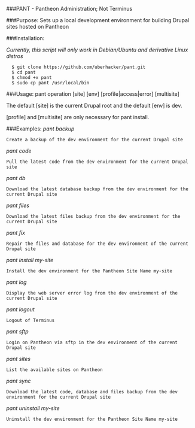 ###PANT - Pantheon Administration; Not Terminus

###Purpose:
  Sets up a local development environment for building Drupal sites hosted on Pantheon

###Installation:

  *Currently, this script will only work in Debian/Ubuntu and derivative Linux distros*

```
  $ git clone https://github.com/uberhacker/pant.git
  $ cd pant
  $ chmod +x pant
  $ sudo cp pant /usr/local/bin
```

###Usage:
  pant operation [site] [env] [profile|access|error] [multisite]

  The default [site] is the current Drupal root and the default [env] is dev.

  [profile] and [multisite] are only necessary for pant install.

###Examples:
  *pant backup*

    Create a backup of the dev environment for the current Drupal site

  *pant code*

    Pull the latest code from the dev environment for the current Drupal site

  *pant db*

    Download the latest database backup from the dev environment for the current Drupal site

  *pant files*

    Download the latest files backup from the dev environment for the current Drupal site

  *pant fix*

    Repair the files and database for the dev environment of the current Drupal site

  *pant install my-site*

    Install the dev environment for the Pantheon Site Name my-site

  *pant log*

    Display the web server error log from the dev environment of the current Drupal site

  *pant logout*

    Logout of Terminus

  *pant sftp*

    Login on Pantheon via sftp in the dev environment of the current Drupal site

  *pant sites*

    List the available sites on Pantheon

  *pant sync*

    Download the latest code, database and files backup from the dev environment for the current Drupal site

  *pant uninstall my-site*

    Uninstall the dev environment for the Pantheon Site Name my-site
